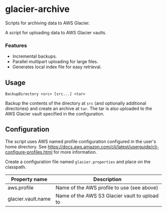 # glacier-archive
Scripts for archiving data to AWS Glacier.

A script for uploading data to AWS Glacier vaults.

### Features

* Incremental backups.
* Parallel multipart uploading for large files.
* Generates local index file for easy retrieval.

## Usage

`BackupDirectory <src> [src...] <tar>`

Backup the contents of the directory at `src` (and optionally additional directories) and create an archive at `tar`. The tar is also uploaded to the AWS Glacier vault specified in the configuration.

## Configuration

The script uses AWS named profile configuration configured in the user's home directory. See https://docs.aws.amazon.com/cli/latest/userguide/cli-configure-profiles.html for more information.

Create a configuration file named `glacier.properties` and place on the classpath.

| Property name      | Description
| ----               | ----                
| aws.profile        | Name of the AWS profile to use (see above)
| glacier.vault.name | Name of the AWS S3 Glacier vault to upload to

